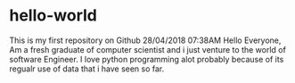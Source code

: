 # hello-world
This is my first repository on Github 28/04/2018 07:38AM
Hello Everyone,
Am a fresh graduate of computer scientist and i just venture to the world of software Engineer. I love python programming alot probably because of its regualr use of data that i have seen so far.
